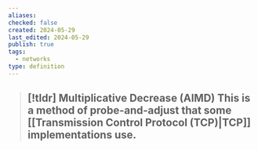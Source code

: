 ```yaml
---
aliases: 
checked: false
created: 2024-05-29
last_edited: 2024-05-29
publish: true
tags:
  - networks
type: definition
---
```

>[!tldr] Multiplicative Decrease (AIMD)
>This is a method of probe-and-adjust that some [[Transmission Control Protocol (TCP)|TCP]] implementations use.
>-  

